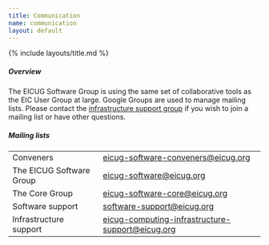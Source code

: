 ```yaml
---
title: Communication
name: communication
layout: default
---
```

{% include layouts/title.md %}

##### Overview
The EICUG Software Group is using the same set of collaborative tools as the EIC User Group at large.
Google Groups are used to manage mailing lists. Please contact the <a href="mailto:eicug-computing-infrastructure-support@eicug.org">infrastructure support group</a> if you wish to join a mailing list or have other questions.

##### Mailing lists
<table width="80%">
<tr><td>Conveners</td><td><a href="mailto:eicug-software-conveners@eicug.org">eicug-software-conveners@eicug.org</a></td></tr>
<tr><td>The EICUG Software Group</td><td><a href="mailto:eicug-software@eicug.org">eicug-software@eicug.org</a></td></tr>
<tr><td>The Core Group</td><td><a href="mailto:eicug-software-core@eicug.org">eicug-software-core@eicug.org</a></td></tr>
<tr><td>Software support</td><td><a href="mailto:software-support@eicug.org">software-support@eicug.org</a></td></tr>
<tr><td>Infrastructure support</td><td><a href="mailto:eicug-computing-infrastructure-support@eicug.org">eicug-computing-infrastructure-support@eicug.org</a></td></tr>
</table>


